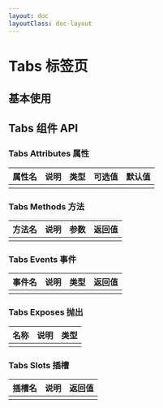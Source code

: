 ```yaml
---
layout: doc
layoutClass: doc-layout
---
```

# Tabs 标签页

## 基本使用

<preview path="../demos/tabs/tabs-1.vue" title="基本使用" description=" "></preview>

## Tabs 组件 API

### Tabs Attributes 属性

| 属性名 | 说明 | 类型 | 可选值 | 默认值 |
| ------ | ---- | ---- | ------ | ------ |
|        |      |      |        |        |

### Tabs Methods 方法

| 方法名 | 说明 | 参数 | 返回值 |
| ------ | ---- | ---- | ------ |
|        |      |      |        |

### Tabs Events 事件

| 事件名 | 说明 | 类型 | 返回值 |
| ------ | ---- | ---- | ------ |
|        |      |      |        |

### Tabs Exposes 抛出

| 名称 | 说明 | 类型 |
| ---- | ---- | ---- |
|      |      |      |

### Tabs Slots 插槽

| 插槽名 | 说明 | 返回值 |
| ------ | ---- | ------ |
|        |      |        |
